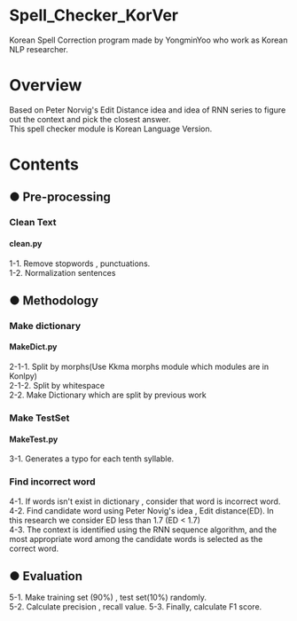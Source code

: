 # Spell_Checker_KorVer </br>
Korean Spell Correction program made by YongminYoo who work as Korean NLP researcher. </br>


# Overview </br>
Based on Peter Norvig's Edit Distance idea and idea of RNN series to figure out the context and pick the closest answer. </br>
This spell checker module is Korean Language Version.</br>

# Contents </br>

## ● Pre-processing</br>

### Clean Text</br>
#### clean.py</br>
1-1. Remove stopwords , punctuations.</br>
1-2. Normalization sentences</br>

## ● Methodology</br>

### Make dictionary</br>
#### MakeDict.py
2-1-1. Split by morphs(Use Kkma morphs module which modules are in Konlpy) </br>
2-1-2. Split by whitespace</br>
2-2. Make Dictionary which are split by previous work</br>

### Make TestSet</br>
#### MakeTest.py
3-1. Generates a typo for each tenth syllable.

### Find incorrect word</br>
4-1. If words isn't exist in dictionary , consider that word is incorrect word.</br>
4-2. Find candidate word using Peter Novig's idea , Edit distance(ED). In this research we consider ED less than 1.7 (ED < 1.7)</br>
4-3. The context is identified using the RNN sequence algorithm, and the most appropriate word among the candidate words is selected as the correct word.</br>


## ● Evaluation</br>
5-1. Make training set (90%) , test set(10%) randomly. </br>
5-2. Calculate precision , recall value.
5-3. Finally, calculate F1 score.


